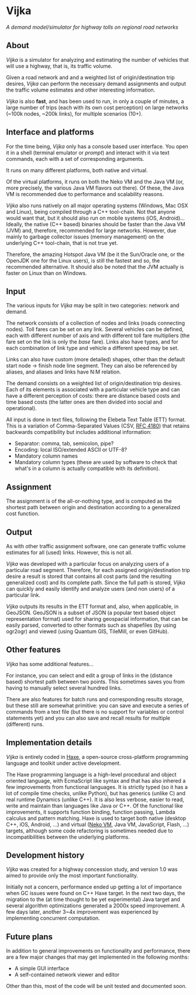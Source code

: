 Vijka
================================================================================
_A demand model/simulator for highway tolls on regional road networks_

About
--------------------------------------------------------------------------------

_Vijka_ is a simulator for analyzing and estimating the number of vehicles that
will use a highway, that is, its traffic volume.

Given a road network and and a weighted list of origin/destination trip
desires, _Vijka_ can perform the necessary demand assignments and output the
traffic volume estimates and other interesting information.

_Vijka_ is also __fast__, and has been used to run, in only a couple of minutes,
a large number of trips (each with its own cost perception) on large networks
(~100k nodes, ~200k links), for multiple scenarios (10+).

Interface and platforms
--------------------------------------------------------------------------------

For the time being, _Vijka_ only has a console based user interface. You open it
in a shell (terminal emulator or _prompt_) and interact with it via text
commands, each with a set of corresponding arguments.

It runs on many different platforms, both native and virtual.

Of the virtual platforms, it runs on both the Neko VM and the Java VM (or, more
precisely, the various Java VM flavors out there). Of these, the Java VM is
recommended due to performance and scalability reasons.

_Vijka_ also runs natively on all major operating systems (Windows, Mac OSX and
Linux), being compiled through a C++ tool-chain. Not that anyone would want that,
but it should also run on mobile systems (iOS, Android)... Ideally, the native
(C++ based) binaries should be faster than the Java VM (JVM) and, therefore,
recommended for large networks. However, due mainly to garbage collector issues
(memory management) on the underlying C++ tool-chain, that is not true yet.

Therefore, the amazing Hotspot Java VM (be it the Sun/Oracle one, or the OpenJDK
one for the Linux users), is still the fastest and so, the recommended
alternative. It should also be noted that the JVM actually is faster
on Linux than on Windows.

Input
--------------------------------------------------------------------------------

The various inputs for _Vijka_ may be split in two categories: network and
demand.

The network consists of a collection of nodes and links (roads connecting nodes).
Toll fares can be set on any link. Several vehicles can be defined, each with
different number of axis and with different toll fare multipliers (the fare
set on the link is only the _base_ fare). Links also have types, and for each
combination of link type and vehicle a different speed may be set.

Links can also have custom (more detailed) shapes, other than the default
start node -> finish node line segment. They can also be referenced by aliases,
and aliases and links have N:M relation.

The demand consists on a weighted list of origin/destination trip desires. Each
of its elements is associated with a particular vehicle type and can have a
different perception of costs: there are distance based costs and time based
costs (the latter ones are then divided into social and operational).

All input is done in text files, following the Elebeta Text Table (ETT) format.
This is a variation of Comma-Separated Values (CSV,
[RFC 4180](http://tools.ietf.org/html/rfc4180)) that retains backwards
compatibility but includes additional information:

 - Separator: comma, tab, semicolon, pipe?
 - Encoding: local ISO/extended ASCII or UTF-8?
 - Mandatory column names
 - Mandatory column types (these are used by software to check that what's in a
   column is actually compatible with its definition).

Assignment
--------------------------------------------------------------------------------

The assignment is of the all-or-nothing type, and is computed as the shortest
path between origin and destination according to a generalized cost function.

Output
--------------------------------------------------------------------------------

As with other traffic assignment software, one can generate traffic volume
estimates for all (used) links. However, this is not all.

_Vijka_ was developed with a particular focus on analyzing users of a
particular road segment. Therefore, for each assigned origin/destination trip
desire a result is stored that contains all cost parts (and the resulting
generalized cost) and its complete path. Since the full path is stored, _Vijka_
can quickly and easily identify and analyze users (and non users) of a
particular link.

_Vijka_ outputs its results in the ETT format and, also, when applicable, in
GeoJSON. GeoJSON is a subset of JSON (a popular text based object representation
format) used for sharing geospacial information, that can be easily parsed,
converted to other formats such as shapefiles (by using ogr2ogr) and viewed
(using Quantum GIS, TileMill, or even GitHub).

Other features
--------------------------------------------------------------------------------

_Vijka_ has some additional features...

For instance, you can select and edit a group of links in the (distance based)
shortest path between two points. This sometimes saves you from having to
manually select several hundred links.

There are also features for batch runs and corresponding results storage,
but these still are somewhat primitive: you can save and execute a series of
commands from a text file (but there is no support for variables or control
statements yet) and you can also save and recall results for multiple
(different) runs.

Implementation details
--------------------------------------------------------------------------------

_Vijka_ is entirely coded in [Haxe](http://haxe.org), a open-source
cross-platform programming language and toolkit under active development.

The Haxe programming language is a high-level procedural and object oriented
language, with EcmaScript like syntax and that has also inhered a few
improvements from functional languages. It is strictly typed (so it has a lot of
compile time checks, unlike Python), but has generics (unlike C) and real
runtime Dynamics (unlike C++). It is also less verbose, easier to read, write
and maintain than languages like Java or C++. Of the functional like
improvements, it supports function binding, function passing, Lambda calculus
and pattern matching. Haxe is used to target both native (desktop C++, iOS,
Android, ...) and virtual ([Neko VM](http://nekovm.org), Java VM, JavaScript,
Flash, ...) targets, although some code refactoring is sometimes needed due to
incompatibilities between the underlying platforms.

Development history
--------------------------------------------------------------------------------

_Vijka_ was created for a highway concession study, and version 1.0 was aimed to
provide only the most important functionality.

Initially not a concern, performance ended up getting a lot of importance when
GC issues were found on C++ Haxe target. In the next two days, the migration to
the (at time thought to be yet experimental) Java target and several algorithm
optimizations generated a 2000x speed improvement. A few days later, another
3~4x improvement was experienced by implementing concurrent computation.

Future plans
--------------------------------------------------------------------------------

In addition to general improvements on functionality and performance, there are
a few major changes that may get implemented in the following months:

 - A simple GUI interface
 - A self-contained network viewer and editor

Other than this, most of the code will be unit tested and documented soon.
